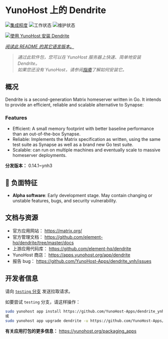 <!--
注意：此 README 由 <https://github.com/YunoHost/apps/tree/master/tools/readme_generator> 自动生成
请勿手动编辑。
-->

# YunoHost 上的 Dendrite

[![集成程度](https://apps.yunohost.org/badge/integration/dendrite)](https://ci-apps.yunohost.org/ci/apps/dendrite/)
![工作状态](https://apps.yunohost.org/badge/state/dendrite)
![维护状态](https://apps.yunohost.org/badge/maintained/dendrite)

[![使用 YunoHost 安装 Dendrite](https://install-app.yunohost.org/install-with-yunohost.svg)](https://install-app.yunohost.org/?app=dendrite)

*[阅读此 README 的其它语言版本。](./ALL_README.md)*

> *通过此软件包，您可以在 YunoHost 服务器上快速、简单地安装 Dendrite。*  
> *如果您还没有 YunoHost，请参阅[指南](https://yunohost.org/install)了解如何安装它。*

## 概况

Dendrite is a second-generation Matrix homeserver written in Go. It intends to provide an efficient, reliable and scalable alternative to Synapse:

### Features

- Efficient: A small memory footprint with better baseline performance than an out-of-the-box Synapse.
- Reliable: Implements the Matrix specification as written, using the same test suite as Synapse as well as a brand new Go test suite.
- Scalable: can run on multiple machines and eventually scale to massive homeserver deployments.


**分发版本：** 0.14.1~ynh3
## :red_circle: 负面特征

- **Alpha software**: Early development stage. May contain changing or unstable features, bugs, and security vulnerability.

## 文档与资源

- 官方应用网站： <https://matrix.org/>
- 官方管理文档： <https://github.com/element-hq/dendrite/tree/master/docs>
- 上游应用代码库： <https://github.com/element-hq/dendrite>
- YunoHost 商店： <https://apps.yunohost.org/app/dendrite>
- 报告 bug： <https://github.com/YunoHost-Apps/dendrite_ynh/issues>

## 开发者信息

请向 [`testing` 分支](https://github.com/YunoHost-Apps/dendrite_ynh/tree/testing) 发送拉取请求。

如要尝试 `testing` 分支，请这样操作：

```bash
sudo yunohost app install https://github.com/YunoHost-Apps/dendrite_ynh/tree/testing --debug
或
sudo yunohost app upgrade dendrite -u https://github.com/YunoHost-Apps/dendrite_ynh/tree/testing --debug
```

**有关应用打包的更多信息：** <https://yunohost.org/packaging_apps>

